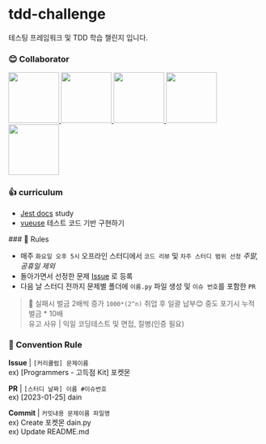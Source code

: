 # tdd-challenge
테스팅 프레임워크 및 TDD 학습 챌린지 입니다.

### 😊 Collaborator

<div>
  <a href="https://github.com/da-in">
    <img src="https://avatars.githubusercontent.com/u/66757141?v=4" width="100" style="max-width: 100%;">
  </a>
  <a href="https://github.com/dahyeon405">
    <img src="https://avatars.githubusercontent.com/u/109179856?v=4" width="100" style="max-width: 100%;">
  </a>
  <a href="https://github.com/olwooz">
    <img src="https://avatars.githubusercontent.com/u/24418404?v=4" width="100" style="max-width: 100%;">
  </a>
  <a href="https://github.com/3people">
    <img src="https://avatars.githubusercontent.com/u/22341389?v=4" width="100" style="max-width: 100%;">
  </a>
  <a href="https://github.com/hanjiwon1">
    <img src="https://avatars.githubusercontent.com/u/67074409?v=4" width="100" style="max-width: 100%;">
  </a>
</div>

### 👍 curriculum
- [Jest docs](https://jestjs.io/) study
- [vueuse](https://github.com/vueuse/vueuse) 테스트 코드 기반 구현하기

</div>
### 📢 Rules

- 매주 `화요일 오후 5시` 오프라인 스터디에서 `코드 리뷰` 및 `차주 스터디 범위 선정` _주말, 공휴일 제외_
- 돌아가면서 선정한 문제 [Issue](https://github.com/da-in/algorithm-study/issues) 로 등록
- 다음 날 스터디 전까지 문제별 폴더에 `이름.py` 파일 생성 및 `이슈 번호`를 포함한 `PR`

> 🚨 실패시 벌금 2배씩 증가 `1000*(2^n)` 취업 후 일괄 납부😊 중도 포기시 누적 벌금 \* 10배  
> 유고 사유 | 익일 코딩테스트 및 면접, 질병(인증 필요)

### 🌈 Convention Rule

**Issue** | `[커리큘럼] 문제이름`  
ex) [Programmers - 고득점 Kit] 포켓몬

**PR** | `[스터디 날짜] 이름 #이슈번호`  
ex) [2023-01-25] dain

**Commit** | `커밋내용 문제이름 파일명`  
ex) Create 포켓몬 dain.py  
ex) Update README.md

<br/>
